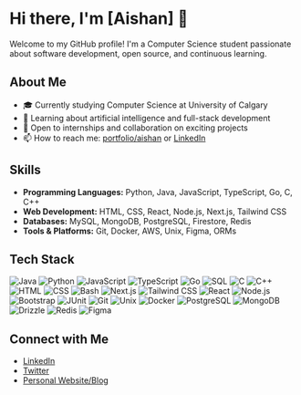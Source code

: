 # Hi there, I'm [Aishan] 👋

Welcome to my GitHub profile! I'm a Computer Science student passionate about software development, open source, and continuous learning.

## About Me
- 🎓 Currently studying Computer Science at University of Calgary
- 🌱 Learning about artificial intelligence and full-stack development
- 💼 Open to internships and collaboration on exciting projects
- 📫 How to reach me: [portfolio/aishan](https://aishanirfan.netlify.app/) or [LinkedIn](https://www.linkedin.com/in/aishan-irfan-b49b37136/)

## Skills
- **Programming Languages:** Python, Java, JavaScript, TypeScript, Go, C, C++
- **Web Development:** HTML, CSS, React, Node.js, Next.js, Tailwind CSS
- **Databases:** MySQL, MongoDB, PostgreSQL, Firestore, Redis
- **Tools & Platforms:** Git, Docker, AWS, Unix, Figma, ORMs

## Tech Stack
![Java](https://img.shields.io/badge/Java-ED8B00?style=for-the-badge&logo=java&logoColor=white)
![Python](https://img.shields.io/badge/Python-3776AB?style=for-the-badge&logo=python&logoColor=white)
![JavaScript](https://img.shields.io/badge/JavaScript-F7DF1E?style=for-the-badge&logo=javascript&logoColor=black)
![TypeScript](https://img.shields.io/badge/TypeScript-007ACC?style=for-the-badge&logo=typescript&logoColor=white)
![Go](https://img.shields.io/badge/Go-00ADD8?style=for-the-badge&logo=go&logoColor=white)
![SQL](https://img.shields.io/badge/SQL-4479A1?style=for-the-badge&logo=postgresql&logoColor=white)
![C](https://img.shields.io/badge/C-A8B9CC?style=for-the-badge&logo=c&logoColor=white)
![C++](https://img.shields.io/badge/C++-00599C?style=for-the-badge&logo=cplusplus&logoColor=white)
![HTML](https://img.shields.io/badge/HTML5-E34F26?style=for-the-badge&logo=html5&logoColor=white)
![CSS](https://img.shields.io/badge/CSS3-1572B6?style=for-the-badge&logo=css3&logoColor=white)
![Bash](https://img.shields.io/badge/Bash-4EAA25?style=for-the-badge&logo=gnubash&logoColor=white)
![Next.js](https://img.shields.io/badge/Next.js-000000?style=for-the-badge&logo=nextdotjs&logoColor=white)
![Tailwind CSS](https://img.shields.io/badge/Tailwind_CSS-38B2AC?style=for-the-badge&logo=tailwindcss&logoColor=white)
![React](https://img.shields.io/badge/React-20232A?style=for-the-badge&logo=react&logoColor=61DAFB)
![Node.js](https://img.shields.io/badge/Node.js-339933?style=for-the-badge&logo=nodedotjs&logoColor=white)
![Bootstrap](https://img.shields.io/badge/Bootstrap-563D7C?style=for-the-badge&logo=bootstrap&logoColor=white)
![JUnit](https://img.shields.io/badge/JUnit-25A162?style=for-the-badge&logo=junit5&logoColor=white)
![Git](https://img.shields.io/badge/Git-F05032?style=for-the-badge&logo=git&logoColor=white)
![Unix](https://img.shields.io/badge/Unix-2D2D2D?style=for-the-badge&logo=unix&logoColor=white)
![Docker](https://img.shields.io/badge/Docker-2496ED?style=for-the-badge&logo=docker&logoColor=white)
![PostgreSQL](https://img.shields.io/badge/PostgreSQL-336791?style=for-the-badge&logo=postgresql&logoColor=white)
![MongoDB](https://img.shields.io/badge/MongoDB-47A248?style=for-the-badge&logo=mongodb&logoColor=white)
![Drizzle](https://img.shields.io/badge/Drizzle-000000?style=for-the-badge&logo=drizzle&logoColor=white)
![Redis](https://img.shields.io/badge/Redis-DC382D?style=for-the-badge&logo=redis&logoColor=white)
![Figma](https://img.shields.io/badge/Figma-F24E1E?style=for-the-badge&logo=figma&logoColor=white)




## Connect with Me
- [LinkedIn](https://www.linkedin.com/in/aishan-irfan-b49b37136/)
- [Twitter](https://twitter.com/sannpanis)
- [Personal Website/Blog](https://aishanirfan.netlify.app/)
